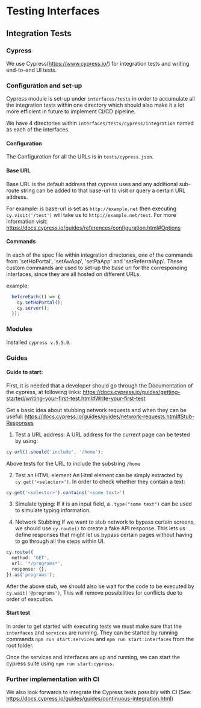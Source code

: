 # Testing Interfaces

## Integration Tests

### Cypress

We use Cypress(<https://www.cypress.io/>) for integration tests and writing end-to-end UI tests.

### Configuration and set-up
Cypress module is set-up under `interfaces/tests` in order to accumulate all the integration tests within one directory which should also make it a lot more efficient in future to implement CI/CD pipeline.

We have 4 directories within  `interfaces/tests/cypress/integration` named as each of the interfaces.

#### Configuration
The Configuration for all the URLs is in  `tests/cypress.json`.

#### Base URL
Base URL is the default address that cypress uses and any additional sub-route string can be added to that base-url to visit or query a certain URL address.

For example: is base-url is set as `http://example.net` then executing `cy.visit('/test')` will take us to `http://example.net/test`. For more information visit: <https://docs.cypress.io/guides/references/configuration.html#Options>

#### Commands
In each of the spec file within integration directories, one of the commands from 'setHoPortal', 'setAwApp', 'setPaApp' and 'setReferralApp'. These custom commands are used to set-up the base url for the corresponding interfaces, since they are all hosted on different URLs.

example:
```ts
  beforeEach(() => {
    cy.setHoPortal();
    cy.server();
  });
```

### Modules
Installed `cypress v.5.5.0`.

### Guides
#### Guide to start:
First, it is needed that a developer should go through the Documentation of the cypress, at following links:
<https://docs.cypress.io/guides/getting-started/writing-your-first-test.html#Write-your-first-test>

Get a basic idea about stubbing network requests and when they can be useful:
<https://docs.cypress.io/guides/guides/network-requests.html#Stub-Responses>

1. Test a URL address:
A URL address for the current page can be tested by using:
```ts
cy.url().should('include', '/home');
```
Above tests for the URL to include the substring `/home`

2. Test an HTML element
An Html element can be simply extracted by `cy.get('<selector>')`. In order to check whether they contain a text:
```ts
cy.get('<selector>').contains('<some text>')
```

3. Simulate typing:
If it is an input field, a `.type("some text")` can be used to simulate typing information.

4. Network Stubbing
If we want to stub network to bypass certain screens, we should use `cy.route()` to create a fake API response. This lets us define responses that might let us bypass certain pages without having to go through all the steps within UI.
```ts
cy.route({
  method: 'GET',
  url: '*/programs*',
  response: {},
}).as('programs');
```
After the above stub, we should also be wait for the code to be executed by `cy.wait('@programs')`, This will remove possibilities for conflicts due to order of execution.

#### Start test
In order to get started with executing tests we must make sure that the `interfaces` and `services` are running. They can be started by running commands `npm run start:services` and `npm run start:interfaces` from the root folder.

Once the services and interfaces are up and running, we can start the cypress suite using `npm run start:cypress`.


### Further implementation with CI
We also look forwards to integrate the Cypress tests possibly with CI (See: <https://docs.cypress.io/guides/guides/continuous-integration.html>)
